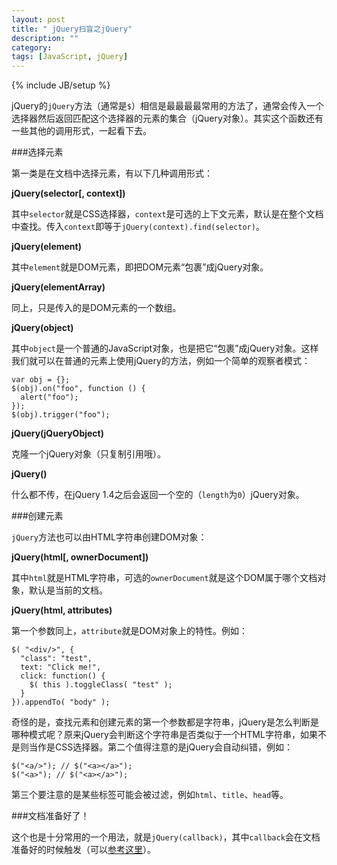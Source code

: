 ```yaml
---
layout: post
title: " jQuery扫盲之jQuery"
description: ""
category: 
tags: [JavaScript, jQuery]
---
```

{% include JB/setup %}

jQuery的`jQuery`方法（通常是`$`）相信是最最最最常用的方法了，通常会传入一个选择器然后返回匹配这个选择器的元素的集合（jQuery对象）。其实这个函数还有一些其他的调用形式，一起看下去。

###选择元素

第一类是在文档中选择元素，有以下几种调用形式：

**jQuery(selector[, context])**

其中`selector`就是CSS选择器，`context`是可选的上下文元素，默认是在整个文档中查找。传入`context`即等于`jQuery(context).find(selector)`。

**jQuery(element)**

其中`element`就是DOM元素，即把DOM元素“包裹”成jQuery对象。

**jQuery(elementArray)**

同上，只是传入的是DOM元素的一个数组。

**jQuery(object)**

其中`object`是一个普通的JavaScript对象，也是把它“包裹”成jQuery对象。这样我们就可以在普通的元素上使用jQuery的方法，例如一个简单的观察者模式：

    var obj = {};
    $(obj).on("foo", function () {
      alert("foo");
    });
    $(obj).trigger("foo");

**jQuery(jQueryObject)**

克隆一个jQuery对象（只复制引用哦）。

**jQuery()**

什么都不传，在jQuery 1.4之后会返回一个空的（`length`为`0`）jQuery对象。

###创建元素

`jQuery`方法也可以由HTML字符串创建DOM对象：

**jQuery(html[, ownerDocument])**

其中`html`就是HTML字符串，可选的`ownerDocument`就是这个DOM属于哪个文档对象，默认是当前的文档。

**jQuery(html, attributes)**

第一个参数同上，`attribute`就是DOM对象上的特性。例如：

    $( "<div/>", {
      "class": "test",
      text: "Click me!",
      click: function() {
        $( this ).toggleClass( "test" );
      }
    }).appendTo( "body" );

奇怪的是，查找元素和创建元素的第一个参数都是字符串，jQuery是怎么判断是哪种模式呢？原来jQuery会判断这个字符串是否类似于一个HTML字符串，如果不是则当作是CSS选择器。第二个值得注意的是jQuery会自动纠错，例如：

    $("<a/>"); // $("<a></a>");
    $("<a>"); // $("<a></a>");

第三个要注意的是某些标签可能会被过滤，例如`html`、`title`、`head`等。

###文档准备好了！

这个也是十分常用的一个用法，就是`jQuery(callback)`，其中`callback`会在文档准备好的时候触发（可以[参考这里](http://dafeizizhu.github.io/2013/10/01/javascript-document-ready-event/)）。
